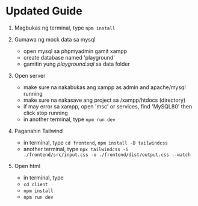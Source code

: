 # Updated Guide

1. Magbukas ng terminal, type ` npm install `

2. Gumawa ng mock data sa mysql
    - open mysql sa phpmyadmin gamit xampp
    - create database named 'playground'
    - gamitin yung *playground.sql* sa data folder

3. Open server
    - make sure na nakabukas ang xampp as admin and apache/mysql running
    - make sure na nakasave ang project sa /xampp/htdocs (directory)
    - if may error sa xampp, open 'msc' or services, find 'MySQL80' then click stop running 
    - in another terminal, type ` npm run dev `

4. Paganahin Tailwind
    - in terminal, type ` cd frontend `, ` npm install -D tailwindcss ` 
    - another terminal, type ` npx tailwindcss -i ./frontend/src/input.css -o ./frontend/dist/output.css --watch `

5. Open html
    - in terminal, type 
    - ` cd client `
    - ` npm install `
    - ` npm run dev `
